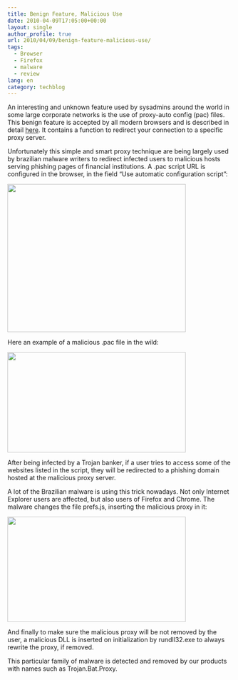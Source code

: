 ```yaml
---
title: Benign Feature, Malicious Use
date: 2010-04-09T17:05:00+00:00
layout: single
author_profile: true
url: 2010/04/09/benign-feature-malicious-use/
tags:
  - Browser
  - Firefox
  - malware
  - review
lang: en
category: techblog
---
```

An interesting and unknown feature used by sysadmins around the world in some large corporate networks is the use of proxy-auto config (pac) files. This benign feature is accepted by all modern browsers and is described in detail <a href="http://homepage.ntlworld.com./jonathan.deboynepollard/FGA/web-browser-auto-proxy-configuration.html" target="_blank">here</a>. It contains a function to redirect your connection to a specific proxy server.

Unfortunately this simple and smart proxy technique are being largely used by brazilian malware writers to redirect infected users to malicious hosts serving phishing pages of financial institutions. A .pac script URL is configured in the browser, in the field &#8220;Use automatic configuration script&#8221;:

<div>
  <a href="http://4.bp.blogspot.com/_vaUVXcmC3OI/S79WNab_kBI/AAAAAAAAB2c/yXpEkmyW0Rk/s1600/2107.JPG" imageanchor="1"><img border="0" height="332" src="http://4.bp.blogspot.com/_vaUVXcmC3OI/S79WNab_kBI/AAAAAAAAB2c/yXpEkmyW0Rk/s400/2107.JPG" width="400" /></a>
</div>

Here an example of a malicious .pac file in the wild:

<div>
  <a href="http://2.bp.blogspot.com/_vaUVXcmC3OI/S79WQoxXU9I/AAAAAAAAB2g/hN-BkpnQ9Ew/s1600/2108.jpg" imageanchor="1"><img border="0" height="225" src="http://2.bp.blogspot.com/_vaUVXcmC3OI/S79WQoxXU9I/AAAAAAAAB2g/hN-BkpnQ9Ew/s400/2108.jpg" width="400" /></a>
</div>

After being infected by a Trojan banker, if a user tries to access some of the websites listed in the script, they will be redirected to a phishing domain hosted at the malicious proxy server. 

A lot of the Brazilian malware is using this trick nowadays. Not only Internet Explorer users are affected, but also users of Firefox and Chrome. The malware changes the file prefs.js, inserting the malicious proxy in it: 

<div>
  <a href="http://1.bp.blogspot.com/_vaUVXcmC3OI/S79WTO_iOzI/AAAAAAAAB2k/9kAkhwAbzlc/s1600/2109.jpg" imageanchor="1"><img border="0" height="236" src="http://1.bp.blogspot.com/_vaUVXcmC3OI/S79WTO_iOzI/AAAAAAAAB2k/9kAkhwAbzlc/s400/2109.jpg" width="400" /></a>
</div>

And finally to make sure the malicious proxy will be not removed by the user, a malicious DLL is inserted on initialization by rundll32.exe to always rewrite the proxy, if removed. 

This particular family of malware is detected and removed by our products with names such as Trojan.Bat.Proxy.